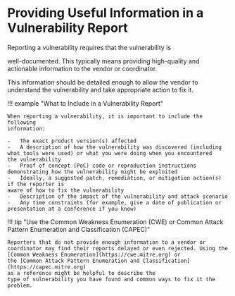# Providing Useful Information in a Vulnerability Report

<!--start-->Reporting a vulnerability requires that the vulnerability is
well-documented. This typically means providing high-quality and actionable
information to the vendor or coordinator.<!--end-->

This information should be detailed enough to allow the vendor to understand
the vulnerability and take appropriate action to fix it.

!!! example "What to Include in a Vulnerability Report"

    When reporting a vulnerability, it is important to include the following
    information:

    -   The exact product version(s) affected
    -   A description of how the vulnerability was discovered (including
    what tools were used) or what you were doing when you encountered
    the vulnerability
    -   Proof of concept (PoC) code or reproduction instructions
    demonstrating how the vulnerability might be exploited
    -   Ideally, a suggested patch, remediation, or mitigation action(s) if the reporter is
    aware of how to fix the vulnerability
    -   Description of the impact of the vulnerability and attack scenario
    -   Any time constraints (for example, give a date of publication or
    presentation at a conference if you know)

<!-- TODO add some references to other folks talking about good reports -->

!!! tip "Use the Common Weakness Enumeration (CWE) or Common Attack Pattern Enumeration and Classification (CAPEC)"

    Reporters that do not provide enough information to a vendor or
    coordinator may find their reports delayed or even rejected. Using the
    [Common Weakness Enumeration](https://cwe.mitre.org) or
    the [Common Attack Pattern Enumeration and Classification](https://capec.mitre.org)
    as a reference might be helpful to describe the
    type of vulnerability you have found and common ways to fix it the
    problem.
